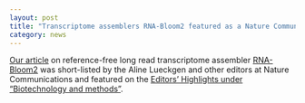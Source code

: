 ```yaml
---  
layout: post  
title: "Transcriptome assemblers RNA-Bloom2 featured as a Nature Communications Editors’ Highlights"
category: news  
--- 
```

[Our article](https://doi.org/10.1038/s41467-023-38553-y) on reference-free long read transcriptome assembler [RNA-Bloom2](https://github.com/bcgsc/rnabloom) was short-listed by the Aline Lueckgen and other editors at Nature Communications and featured on the [Editors’ Highlights under “Biotechnology and methods”](https://www.nature.com/collections/idhhgedgig). 
